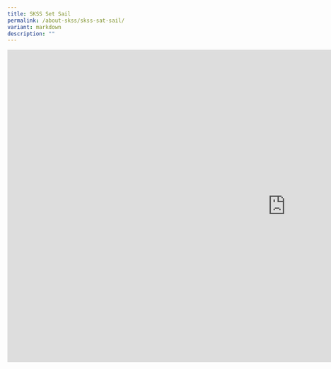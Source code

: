 ```yaml
---
title: SKSS Set Sail
permalink: /about-skss/skss-sat-sail/
variant: markdown
description: ""
---
```

<iframe allowfullscreen="" allow="accelerometer; autoplay; clipboard-write; encrypted-media; gyroscope; picture-in-picture; web-share" frameborder="0" title="SKSS Set Sail" src="https://www.youtube.com/embed/qcDzof35fOU" height="707" width="1257"></iframe>